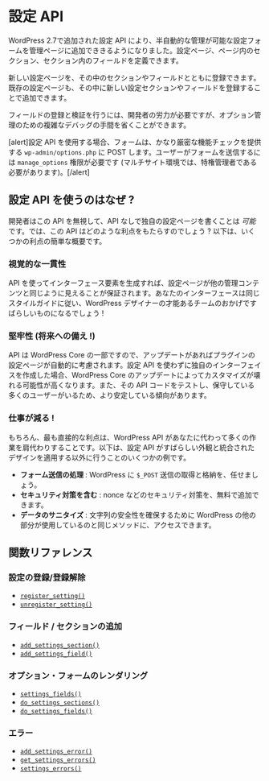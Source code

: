 <!-- 
# Settings API
 -->
# 設定 API

<!-- 
The Settings API, added in WordPress 2.7, allows admin pages containing settings forms to be managed semi-automatically. It lets you define settings pages, sections within those pages and fields within the sections.
 -->
WordPress 2.7で追加された設定 API により、半自動的な管理が可能な設定フォームを管理ページに追加でききるようになりました。設定ページ、ページ内のセクション、セクション内のフィールドを定義できます。

<!-- 
New settings pages can be registered along with sections and fields inside them. Existing settings pages can also be added to by registering new settings sections or fields inside of them.
 -->
新しい設定ページを、その中のセクションやフィールドとともに登録できます。既存の設定ページも、その中に新しい設定セクションやフィールドを登録することで追加できます。

<!-- 
Organizing registration and validation of fields still requires some effort from developers, but avoids a lot of complex debugging of underlying options management.
 -->
フィールドの登録と検証を行うには、開発者の労力が必要ですが、オプション管理のための複雑なデバッグの手間を省くことができます。

<!-- 
[alert]When using the Settings API, the form POST to `wp-admin/options.php` which provides fairly strict capabilities checking. Users will need the `manage_options` capability (and in Multisite will have to be a Super Admin) to submit the form.[/alert]
 -->
[alert]設定 API を使用する場合、フォームは、かなり厳密な機能チェックを提供する `wp-admin/options.php` に POST します。ユーザーがフォームを送信するには `manage_options` 権限が必要です (マルチサイト環境では、特権管理者である必要があります)。[/alert]

<!-- 
## Why Use the Setting API?
 -->
## 設定 API を使うのはなぜ ?

<!-- 
A developer _could_ ignore this API and write their own settings page without it. That begs the question, what benefit does this API bring to the table? Following is a quick rundown of some of the benefits.
 -->
開発者はこの API を無視して、API なしで独自の設定ページを書くことは _可能_ です。では、この API はどのような利点をもたらすのでしょう ? 以下は、いくつかの利点の簡単な概要です。

<!-- 
### Visual Consistency
 -->
### 視覚的な一貫性

<!-- 
Using the API to generate your interface elements guarantees that your settings page will look like the rest of the administrative content. Your interface will follow the same styleguide and look like it belongs, and thanks to the talented team of WordPress designers, it'll look awesome!
 -->
API を使ってインターフェース要素を生成すれば、設定ページが他の管理コンテンツと同じように見えることが保証されます。あなたのインターフェースは同じスタイルガイドに従い、WordPress デザイナーの才能あるチームのおかげですばらしいものになるでしょう !

<!-- 
### Robustness (Future-Proofing!)
 -->
### 堅牢性 (将来への備え !)

<!-- 
Since the API is part of WordPress Core, any updates will automatically consider your plugin's settings page. If you make your own interface without using Setting API, WordPress Core updates are more likely to break your customizations. There is also a wider audience testing and maintaining that API code, so it will tend to be more stable.
 -->
API は WordPress Core の一部ですので、アップデートがあればプラグインの設定ページが自動的に考慮されます。設定 API を使わずに独自のインターフェイスを作成した場合、WordPress Core のアップデートによってカスタマイズが壊れる可能性が高くなります。また、その API コードをテストし、保守している多くのユーザーがいるため、より安定している傾向があります。

<!-- 
### Less Work!
 -->
### 仕事が減る !

<!-- 
Of course the most immediate benefit is that the WordPress API does a lot of work for you under the hood. Here are a few examples of things the Settings API does besides applying an awesome-looking, integrated design.
 -->
もちろん、最も直接的な利点は、WordPress API があなたに代わって多くの作業を肩代わりすることです。以下は、設定 API がすばらしい外観と統合されたデザインを適用する以外に行うことのいくつかの例です。

<!-- 
- **Handling Form Submissions**: Let WordPress handle retrieving and storing your `$_POST` submissions.
- **Include Security Measures**: You get extra security measures such as nonces, etc. for free.
- **Sanitizing Data**: You get access to the same methods that the rest of WordPress uses for ensuring strings are safe to use.
 -->
- **フォーム送信の処理** : WordPress に `$_POST` 送信の取得と格納を、任せましょう。
- **セキュリティ対策を含む** : nonce などのセキュリティ対策を、無料で追加できます。
- **データのサニタイズ** : 文字列の安全性を確保するために WordPress の他の部分が使用しているのと同じメソッドに、アクセスできます。

<!-- 
## Function Reference
 -->
## 関数リファレンス

<!-- 
### Setting Register/Unregister
 -->
### 設定の登録/登録解除

<!-- 
- [`register_setting()`](https://developer.wordpress.org/reference/functions/register_setting/)
- [`unregister_setting()`](https://developer.wordpress.org/reference/functions/unregister_setting/)
 -->
- [`register_setting()`](https://developer.wordpress.org/reference/functions/register_setting/)
- [`unregister_setting()`](https://developer.wordpress.org/reference/functions/unregister_setting/)

<!-- 
### Add Field/Section
 -->
### フィールド / セクションの追加

<!-- 
- [`add_settings_section()`](https://developer.wordpress.org/reference/functions/add_settings_section/)
- [`add_settings_field()`](https://developer.wordpress.org/reference/functions/add_settings_field/)
 -->
- [`add_settings_section()`](https://developer.wordpress.org/reference/functions/add_settings_section/)
- [`add_settings_field()`](https://developer.wordpress.org/reference/functions/add_settings_field/)

<!-- 
### Options Form Rendering
 -->
### オプション・フォームのレンダリング

<!-- 
- [`settings_fields()`](https://developer.wordpress.org/reference/functions/settings_fields/)
- [`do_settings_sections()`](https://developer.wordpress.org/reference/functions/do_settings_sections/)
- [`do_settings_fields()`](https://developer.wordpress.org/reference/functions/do_settings_fields/)
 -->
- [`settings_fields()`](https://developer.wordpress.org/reference/functions/settings_fields/)
- [`do_settings_sections()`](https://developer.wordpress.org/reference/functions/do_settings_sections/)
- [`do_settings_fields()`](https://developer.wordpress.org/reference/functions/do_settings_fields/)

<!-- 
### Errors
 -->
### エラー

<!-- 
- [`add_settings_error()`](https://developer.wordpress.org/reference/functions/add_settings_error/)
- [`get_settings_errors()`](https://developer.wordpress.org/reference/functions/get_settings_errors/)
- [`settings_errors()`](https://developer.wordpress.org/reference/functions/settings_errors/)
 -->
- [`add_settings_error()`](https://developer.wordpress.org/reference/functions/add_settings_error/)
- [`get_settings_errors()`](https://developer.wordpress.org/reference/functions/get_settings_errors/)
- [`settings_errors()`](https://developer.wordpress.org/reference/functions/settings_errors/)